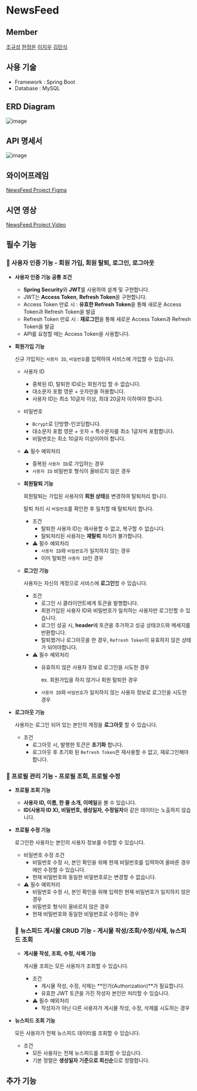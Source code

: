 # NewsFeed
## Member
[조규성](https://github.com/Imnotcoderdude)
[한정운](https://github.com/Rehamus)
[이지우](https://github.com/wldnfl)
[김민식](https://github.com/minsik0)

## 사용 기술
- Framework : Spring Boot
- Database : MySQL
  
## ERD Diagram
![image](https://github.com/Team1-NewsFeed/NewsFeed/assets/102974424/910e6bbc-6568-42ae-a7f2-f77c593c9c23)

## API 명세서
![image](https://github.com/Team1-NewsFeed/NewsFeed/assets/102974424/ce083858-b6e5-47ad-855e-2d310f28cd05)

## 와이어프레임
[NewsFeed Project Figma](https://www.figma.com/design/5pduGiz0jkZ1E8cjcgZKrK/%EB%89%B4%EC%8A%A4%ED%94%BC%EB%93%9C-%ED%94%84%EB%A1%9C%EC%A0%9D%ED%8A%B8?node-id=0-1)

## 시연 영상
[NewsFeed Project Video](https://www.youtube.com/watch?v=iEMXNumVoac)

## 필수 기능 
### 📌 사용자 인증 기능 - 회원 가입, 회원 탈퇴, 로그인, 로그아웃
- **사용자 인증 기능 공통 조건**
  
    - **Spring Security**와 **JWT**를 사용하여 설계 및 구현합니다.
    - JWT는 **Access Token**, **Refresh Token**을 구현합니다.
    - Access Token 만료 시 :  **유효한 Refresh Token**을 통해 새로운 Access Token과 Refresh Token을 발급
    - Refresh Token 만료 시 : **재로그인**을 통해 새로운 Access Token과 Refresh Token을 발급
    - API를 요청할 때는 Access Token을 사용합니다.
      
- **회원가입 기능**
    
    신규 가입자는 `사용자 ID`, `비밀번호`를 입력하여 서비스에 가입할 수 있습니다.
    
    - 사용자 ID
        - 중복된 ID, 탈퇴한 ID로는 회원가입 할 수 없습니다.
        - 대소문자 포함 영문 + 숫자만을 허용합니다.
        - 사용자 ID는 최소 10글자 이상, 최대 20글자 이하여야 합니다.
    - 비밀번호
        - `Bcrypt`로 단방향-인코딩합니다.
        - 대소문자 포함 영문 + 숫자 + 특수문자를 최소 1글자씩 포함합니다.
        - 비밀번호는 최소 10글자 이상이어야 합니다.
    - ⚠️ 필수 예외처리
        - 중복된 `사용자 ID`로 가입하는 경우
        - `사용자 ID` 비밀번호 형식이 올바르지 않은 경우

  - **회원탈퇴 기능**
    
    회원탈퇴는 가입된 사용자의 **회원 상태**를 변경하여 탈퇴처리 합니다.
  
    탈퇴 처리 시 `비밀번호`를 확인한 후 일치할 때 탈퇴처리 합니다.
    
    - 조건
        - 탈퇴한 사용자 ID는 재사용할 수 없고, 복구할 수 없습니다.
        - 탈퇴처리된 사용자는 **재탈퇴** 처리가 불가합니다.
    - ⚠️ 필수 예외처리
        - `사용자 ID`와 `비밀번호`가 일치하지 않는 경우
        - 이미 탈퇴한 `사용자 ID`인 경우
     
  - **로그인 기능**
    
    사용자는 자신의 계정으로 서비스에 **로그인**할 수 있습니다.
    
    - 조건
        - 로그인 시 클라이언트에게 토큰을 발행합니다.
        - 회원가입된 사용자 ID와 비밀번호가 일치하는 사용자만 로그인할 수 있습니다.
        - 로그인 성공 시, **header**에 토큰을 추가하고 성공 상태코드와 메세지를 반환합니다.
        - 탈퇴했거나 로그아웃을 한 경우, `Refresh Token`이 유효하지 않은 상태가 되어야합니다.
    - ⚠️ 필수 예외처리
        - 유효하지 않은 사용자 정보로 로그인을 시도한 경우
            
            ex. 회원가입을 하지 않거나 회원 탈퇴한 경우
            
        - `사용자 ID`와 `비밀번호`가 일치하지 않는 사용자 정보로 로그인을 시도한 경우
    
- **로그아웃 기능**
    
    사용자는 로그인 되어 있는 본인의 계정을 **로그아웃** 할 수 있습니다.
    
    - 조건
        - 로그아웃 시, 발행한 토큰은 **초기화** 합니다.
        - 로그아웃 후 초기화 된 `Refresh Token`은 재사용할 수 없고, 재로그인해야 합니다.
     
### 📌 프로필 관리 기능 - 프로필 조회, 프로필 수정 
- **프로필 조회 기능**
    - **사용자 ID, 이름, 한 줄 소개, 이메일**을 볼 수 있습니다.
    - **ID(사용자 ID X), 비밀번호, 생성일자, 수정일자**와 같은 데이터는 노출하지 않습니다.
    
- **프로필 수정 기능**
    
    로그인한 사용자는 본인의 사용자 정보를 수정할 수 있습니다.
 
    - 비밀번호 수정 조건
        - 비밀번호 수정 시, 본인 확인을 위해 현재 비밀번호를 입력하여 올바른 경우에만 수정할 수 있습니다.
        - 현재 비밀번호와 동일한 비밀번호로는 변경할 수 없습니다.
    - ⚠️ 필수 예외처리
        - 비밀번호 수정 시, 본인 확인을 위해 입력한 현재 비밀번호가 일치하지 않은 경우
        - 비밀번호 형식이 올바르지 않은 경우
        - 현재 비밀번호와 동일한 비밀번호로 수정하는 경우
     
  ### 📌 뉴스피드 게시물 CRUD 기능 - 게시물 작성/조회/수정/삭제, 뉴스피드 조회
  - **게시물 작성, 조회, 수정, 삭제 기능**
    
    게시물 조회는 모든 사용자가 조회할 수 있습니다.
    
    - 조건
        - 게시물 작성, 수정, 삭제는 **인가(Authorization)**가 필요합니다.
        - 유효한 JWT 토큰을 가진 작성자 본인만 처리할 수 있습니다.
    - ⚠️ 필수 예외처리
        - 작성자가 아닌 다른 사용자가 게시물 작성, 수정, 삭제를 시도하는 경우
    
- **뉴스피드 조회 기능**
    
    모든 사용자가 전체 뉴스피드 데이터를 조회할 수 있습니다.
    
    - 조건
        - 모든 사용자는 전체 뉴스피드를 조회할 수 있습니다.
        - 기본 정렬은 **생성일자 기준으로 최신순**으로 정렬합니다.
     
## 추가 기능
